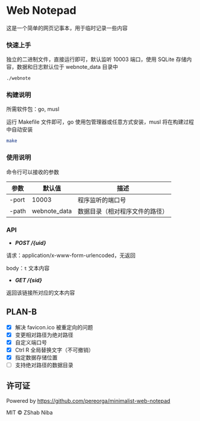 # Web Notepad

这是一个简单的网页记事本，用于临时记录一些内容

### 快速上手

独立的二进制文件，直接运行即可，默认监听 10003 端口，使用 SQLite 存储内容，数据和日志默认位于 webnote_data 目录中

```sh
./webnote
```

### 构建说明

所需软件包：go, musl

运行 Makefile 文件即可，go 使用包管理器或任意方式安装，musl 将在构建过程中自动安装

```sh
make
```

### 使用说明

命令行可以接收的参数

| 参数    | 默认值          | 描述              |
|-------|--------------|-----------------|
| -port | 10003        | 程序监听的端口号        |
| -path | webnote_data | 数据目录（相对程序文件的路径） |

### API

- ___POST /{uid}___

请求：application/x-www-form-urlencoded，无返回

body：`t` 文本内容

- ___GET /{sid}___

返回该链接所对应的文本内容

## PLAN-B

- [x] 解决 favicon.ico 被重定向的问题
- [x] 变更相对路径为绝对路径
- [x] 自定义端口号
- [x] Ctrl R 全局替换文字（不可撤销）
- [x] 指定数据存储位置
- [ ] 支持绝对路径的数据目录

## 许可证

Powered by https://github.com/pereorga/minimalist-web-notepad

MIT © ZShab Niba
